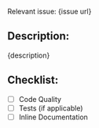 Relevant issue: {issue url}

## Description:

{description}

## Checklist:

- [ ] Code Quality
- [ ] Tests (if applicable)
- [ ] Inline Documentation
